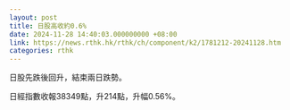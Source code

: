 ```yaml
---
layout: post
title: 日股高收約0.6%
date: 2024-11-28 14:40:03.000000000 +08:00
link: https://news.rthk.hk/rthk/ch/component/k2/1781212-20241128.htm
categories: rthk
---
```


日股先跌後回升，結束兩日跌勢。

日經指數收報38349點，升214點，升幅0.56%。
